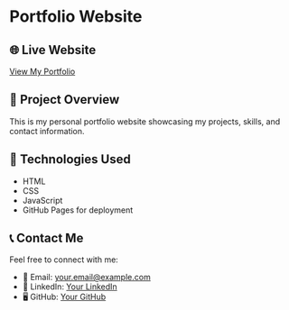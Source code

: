 # Portfolio Website  

## 🌐 Live Website  
[View My Portfolio](https://yourgithubusername.github.io/repository-name/)  

## 📌 Project Overview  
This is my personal portfolio website showcasing my projects, skills, and contact information.  

## 🔧 Technologies Used  
- HTML  
- CSS  
- JavaScript  
- GitHub Pages for deployment  

## 📞 Contact Me  
Feel free to connect with me:  
- 📧 Email: your.email@example.com  
- 🔗 LinkedIn: [Your LinkedIn](https://linkedin.com/in/yourprofile)  
- 🖥️ GitHub: [Your GitHub](https://github.com/yourgithubusername)  
